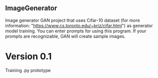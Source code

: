## ImageGenerator
Image generator GAN project that uses Cifar-10 dataset (for more information: "https://www.cs.toronto.edu/~kriz/cifar.html") as generator model training.
You can enter prompts for using this program. If your prompts are recognizable, GAN will create sample images.

# Version 0.1
Training .py prototype